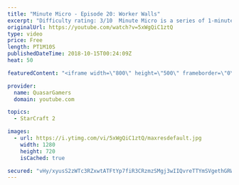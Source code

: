 ```yaml
---
title: "Minute Micro - Episode 20: Worker Walls"
excerpt: "Difficulty rating: 3/10  Minute Micro is a series of 1-minute videos explaining how to perform common micro techniques. This episode is on walling with workers  twitch.tv/Quasarprintf"
originalUrl: https://youtube.com/watch?v=5xWgQiC1ztQ
type: video
price: Free
length: PT1M10S
publishedDateTime: 2018-10-15T00:24:09Z
heat: 50

featuredContent: "<iframe width=\"800\" height=\"500\" frameborder=\"0\" src=\"https://www.youtube.com/embed/5xWgQiC1ztQ\" allow=\"accelerometer; autoplay; encrypted-media; gyroscope; picture-in-picture\" allowfullscreen></iframe>"

provider:
  name: QuasarGamers
  domain: youtube.com

topics:
  - StarCraft 2

images:
  - url: https://i.ytimg.com/vi/5xWgQiC1ztQ/maxresdefault.jpg
    width: 1280
    height: 720
    isCached: true

secured: "vHy/xyusS2zWTc3RZxwtATFtYp7fiR3CRzmzSMgj3wIIQvreTTYmSVgethGRW/tOMLuVd0pyUmkHrmXcU1H70ChnZCZkrc4kSAw38/LXjwEo4hhwqcPLg/Hp0Eum6Lz9m0cBn6NLHJmkknBS7Wnqo3hFVIF/q6+5J/bc93sDGSjzVfGzyG144CRnWY6dUF1/bSDPJK3JKVlkwgN9wSo3oIPelWgUA0DVNztl3uNs8UrzUXYUxn3eHqx9TTPlJYb3gcN7krPXCx0P4uwj6ohCQXBEdkliml8+89urzzzwueq3ludE12ttc8ovETLBvSfrRaQBIDbZ0a8/phc606XujzEpjjaZQl7fC02r4W35guYQBRHGfgStA4z5B+7JpOMC8P0MzG9p/J67wML1t9M5GXa7gwCd6WRubCSCq0nDT4s=;LwziNwXbHqpLjhC/N/tCHw=="
---
```


